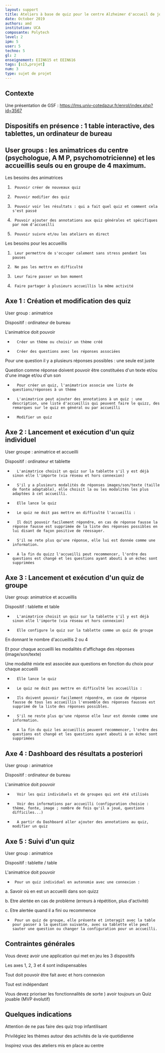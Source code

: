 ```yaml
--- 
layout: support
title: Ateliers à base de quiz pour le centre Alzheimer d'accueil de jour de Biot
date: October 2019
authors: amd
institution: UCA
composante: Polytech  
level: 2
ipm: 5 
user: 5
techno: 5
gl: 2
enseignement: EIIN615 et EEIN616
tags: [si5,projet]
num: 3
type: sujet de projet 
--- 
```


## Contexte 
Une présentation de GSF : https://lms.univ-cotedazur.fr/enrol/index.php?id=3567

## Dispositifs en présence : 1 table interactive, des tablettes, un ordinateur de bureau 

## User groups : les animatrices du centre (psychologue, A M P, psychomotricienne) et les accueillis seuls ou en groupe de 4 maximum. 

Les besoins des animatrices 

1.      Pouvoir créer de nouveaux quiz

2.      Pouvoir modifier des quiz

3.      Pouvoir voir les résultats : qui a fait quel quiz et comment cela s'est passé 

4.      Pouvoir ajouter des annotations aux quiz générales et spécifiques par nom d'accueilli 

5.      Pouvoir suivre et/ou les ateliers en direct 

Les besoins pour les accueillis 

1.      Leur permettre de s'occuper calement sans stress pendant les pauses 

2.      Ne pas les mettre en difficulté 

3.      Leur faire passer un bon moment

4.      Faire partager à plusieurs accueillis la même activité 


## Axe 1 : Création et modification des quiz 
User group : animatrice 

Dispositif : ordinateur de bureau 

L'animatrice doit pouvoir 

-       Créer un thème ou choisir un thème créé

-       Créer des questions avec les réponses associées 

Pour une question il y a plusieurs réponses possibles : une seule est juste 

Question comme réponse doivent pouvoir être constituées d'un texte et/ou d'une image et/ou d'un son 

-       Pour créer un quiz, l'animatrice associe une liste de questions/réponses à un thème 

-       L'animatrice peut ajouter des annotations à un quiz : une description, une liste d'accueillis qui peuvent faire le quizz, des remarques sur le quiz en général ou par accueilli 

-       Modifier un quiz 

## Axe 2 : Lancement et exécution d'un quiz individuel 
User groupe : animatrice et accueilli 

Dispositif : ordinateur et tablette 

-       L'animatrice choisit un quiz sur la tablette s'il y est déjà sinon elle l'importe (via réseau et hors connexion)

-       S'il y a plusieurs modalités de réponses images/son/texte (taille de fonte adaptable), elle choisit la ou les modalités les plus adaptées à cet accueilli. 

-       Elle lance le quiz 

-       Le quiz ne doit pas mettre en difficulté l'accueilli : 

-       Il doit pouvoir facilement répondre, en cas de réponse fausse la réponse fausse est supprimée de la liste des réponses possibles en lui disant de façon positive de réessayer. 

-       S'il ne rete plus qu'une réponse, elle lui est donnée comme une information. 

-       A la fin du quizz l'accueilli peut recommencer, l'ordre des questions est changé et les questions ayant abouti à un échec sont supprimées 

## Axe 3 : Lancement et exécution d'un quiz  de groupe 
User group: animatrice et accueillis 

Dispositif : tablette et table 

-       L'animatrice choisit un quiz sur la tablette s'il y est déjà sinon elle l'importe (via réseau et hors connexion)

-       Elle configure le quiz sur la tablette comme un quiz de groupe 

En donnant le nombre d'accueillis 2 ou 4

Et pour chaque accueilli les modalités d'affichage des réponses (image/son/texte)

Une modalité mixte est associée aux questions en fonction du choix pour chaque accueilli 

-       Elle lance le quiz 

-       Le quiz ne doit pas mettre en difficulté les accueillis : 

-       Ils doivent pouvoir facilement répondre, en case de réponse fausse de tous les accueillis l'ensemble des réponses fausses est supprimé de la liste des réponses possibles. 

-       S'il ne reste plus qu'une réponse elle leur est donnée comme une information. 

-       A la fin du quiz les accueillis peuvent recommencer, l'ordre des questions est changé et les questions ayant abouti à un échec sont supprimées 

## Axe 4 : Dashboard des résultats a posteriori 
User group : animatrice

Dispositif : ordinateur de bureau 

L'animatrice doit pouvoir 

-       Voir les quiz individuels et de groupes qui ont été utilisés 

-       Voir des informations par accueilli (configuration choisie : thème, fonte, image ; nombre de fois qu'il a joué, questions difficiles...)

-       A partir du Dashboard aller ajouter des annotations au quiz, modifier un quiz 

## Axe 5 : Suivi d'un quiz 
User group : animatrice 

Dispositif : tablette / table 

L'animatrice doit pouvoir 

-      Pour un quiz individuel en autonomie avec une connexion :

a.     Savoir où en est un accueilli dans son quizz 

b.     Etre alertée en cas de problème (erreurs à répétition, plus d'activité)

c.     Etre alertée quand il a fini ou recommence 

-      Pour un quiz de groupe, elle présente et interagit avec la table pour passer à la question suivante, avec sa tablette elle peut sauter une question ou changer la configuration pour un accueilli. 

## Contraintes générales 
Vous devez avoir une application qui met en jeu les 3 dispositifs 

Les axes 1, 2, 3 et 4 sont indispensables 

Tout doit pouvoir être fait avec et hors connexion 

Tout est indépendant 

Vous devez prioriser les fonctionnalités de sorte ) avoir toujours un Quiz jouable (MVP évolutif)

## Quelques indications 

Attention de ne pas faire des quiz trop infantilisant

Privilégiez les thèmes autour des activités de la vie quotidienne 

Inspirez vous des ateliers mis en place au centre 


